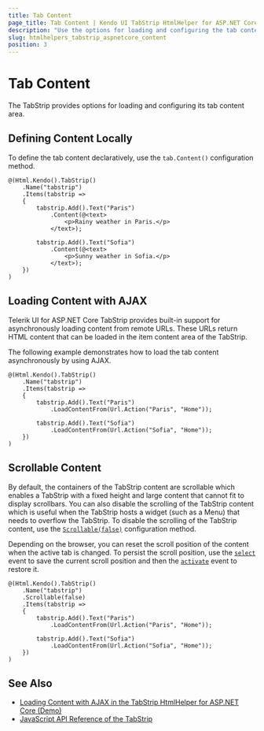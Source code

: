 ```yaml
---
title: Tab Content
page_title: Tab Content | Kendo UI TabStrip HtmlHelper for ASP.NET Core
description: "Use the options for loading and configuring the tab content of the Kendo UI TabStrip HtmlHelper for ASP.NET Core (MVC 6 or ASP.NET Core MVC)."
slug: htmlhelpers_tabstrip_aspnetcore_content
position: 3
---
```


# Tab Content

The TabStrip provides options for loading and configuring its tab content area.

## Defining Content Locally

To define the tab content declaratively, use the `tab.Content()` configuration method.

```
@(Html.Kendo().TabStrip()
    .Name("tabstrip")
    .Items(tabstrip =>
    {
        tabstrip.Add().Text("Paris")
            .Content(@<text>
                <p>Rainy weather in Paris.</p>
            </text>);

        tabstrip.Add().Text("Sofia")
            .Content(@<text>
                <p>Sunny weather in Sofia.</p>
            </text>);
    })
)
```

## Loading Content with AJAX

Telerik UI for ASP.NET Core TabStrip provides built-in support for asynchronously loading content from remote URLs. These URLs return HTML content that can be loaded in the item content area of the TabStrip.

The following example demonstrates how to load the tab content asynchronously by using AJAX.

```
@(Html.Kendo().TabStrip()
    .Name("tabstrip")
    .Items(tabstrip =>
    {
        tabstrip.Add().Text("Paris")
            .LoadContentFrom(Url.Action("Paris", "Home"));

        tabstrip.Add().Text("Sofia")
            .LoadContentFrom(Url.Action("Sofia", "Home"));
    })
)
```

## Scrollable Content

By default, the containers of the TabStrip content are scrollable which enables a TabStrip with a fixed height and large content that cannot fit to display scrollbars. You can also disable the scrolling of the TabStrip content which is useful when the TabStrip hosts a widget (such as a Menu) that needs to overflow the TabStrip. To disable the scrolling of the TabStrip content, use the [`Scrollable(false)`](https://docs.telerik.com/kendo-ui/api/javascript/ui/tabstrip/configuration/scrollable#scrollable) configuration method.

Depending on the browser, you can reset the scroll position of the content when the active tab is changed. To persist the scroll position, use the [`select`](https://docs.telerik.com/kendo-ui/api/javascript/ui/tabstrip/events/select) event to save the current scroll position and then the [`activate`](https://docs.telerik.com/kendo-ui/api/javascript/ui/tabstrip/events/activate) event to restore it.

```
@(Html.Kendo().TabStrip()
    .Name("tabstrip")
    .Scrollable(false)
    .Items(tabstrip =>
    {
        tabstrip.Add().Text("Paris")
            .LoadContentFrom(Url.Action("Paris", "Home"));

        tabstrip.Add().Text("Sofia")
            .LoadContentFrom(Url.Action("Sofia", "Home"));
    })
)
```

## See Also

* [Loading Content with AJAX in the TabStrip HtmlHelper for ASP.NET Core (Demo)](https://demos.telerik.com/aspnet-core/tabstrip/ajax)
* [JavaScript API Reference of the TabStrip](http://docs.telerik.com/kendo-ui/api/javascript/ui/tabstrip)
